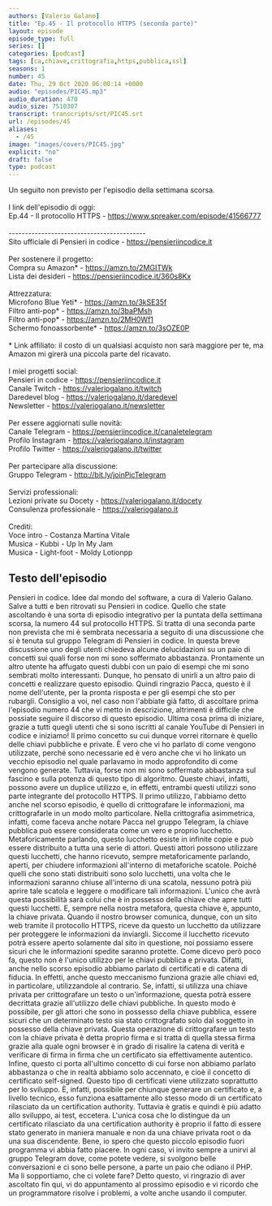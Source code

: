```yaml
---
authors: [Valerio Galano]
title: "Ep.45 - Il protocollo HTTPS (seconda parte)"
layout: episode
episode_type: full
series: []
categories: [podcast]
tags: [ca,chiave,crittografia,https,pubblica,ssl]
seasons: 1
number: 45
date: Thu, 29 Oct 2020 06:00:14 +0000
audio: "episodes/PIC45.mp3"
audio_duration: 470
audio_size: 7510307
transcript: transcripts/srt/PIC45.srt
url: /episodes/45
aliases: 
  - /45
image: "images/covers/PIC45.jpg"
explicit: "no"
draft: false
type: podcast
---
```

Un seguito non previsto per l'episodio della settimana scorsa. <br /><br />I link dell'episodio di oggi: <br />Ep.44 - Il protocollo HTTPS - <a href="https://www.spreaker.com/episode/41566777" rel="noopener">https://www.spreaker.com/episode/41566777</a> <br /><br />------------------------------------------<br />Sito ufficiale di Pensieri in codice - <a href="https://pensieriincodice.it" rel="noopener">https://pensieriincodice.it</a> <br /><br />Per sostenere il progetto:<br />Compra su Amazon* - <a href="https://amzn.to/2MGITWk" rel="noopener">https://amzn.to/2MGITWk</a>  <br />Lista dei desideri - <a href="https://pensieriincodice.it/360s8Kx" rel="noopener">https://pensieriincodice.it/360s8Kx</a> <br /><br />Attrezzatura:<br />Microfono Blue Yeti* - <a href="https://amzn.to/3kSE35f" rel="noopener">https://amzn.to/3kSE35f</a>  <br />Filtro anti-pop* - <a href="https://amzn.to/3baPMsh" rel="noopener">https://amzn.to/3baPMsh</a>  <br />Filtro anti-pop* - <a href="https://amzn.to/2MH0Wf1" rel="noopener">https://amzn.to/2MH0Wf1</a>  <br />Schermo fonoassorbente* - <a href="https://amzn.to/3sOZE0P" rel="noopener">https://amzn.to/3sOZE0P</a>  <br /><br />* Link affiliato: il costo di un qualsiasi acquisto non sarà maggiore per te, ma Amazon mi girerà una piccola parte del ricavato. <br /><br />I miei progetti social:<br />Pensieri in codice - <a href="https://pensieriincodice.it" rel="noopener">https://pensieriincodice.it</a> <br />Canale Twitch - <a href="https://valeriogalano.it/twitch" rel="noopener">https://valeriogalano.it/twitch</a> <br />Daredevel blog - <a href="https://valeriogalano.it/daredevel" rel="noopener">https://valeriogalano.it/daredevel</a> <br />Newsletter - <a href="https://valeriogalano.it/newsletter" rel="noopener">https://valeriogalano.it/newsletter</a> <br /><br />Per essere aggiornati sulle novità:<br />Canale Telegram - <a href="https://pensieriincodice.it/canaletelegram" rel="noopener">https://pensieriincodice.it/canaletelegram</a> <br />Profilo Instagram - <a href="https://valeriogalano.it/instagram" rel="noopener">https://valeriogalano.it/instagram</a> <br />Profilo Twitter - <a href="https://valeriogalano.it/twitter" rel="noopener">https://valeriogalano.it/twitter</a> <br /><br />Per partecipare alla discussione:<br />Gruppo Telegram - <a href="http://bit.ly/joinPicTelegram" rel="noopener">http://bit.ly/joinPicTelegram</a> <br /><br />Servizi professionali:<br />Lezioni private su Docety - <a href="https://valeriogalano.it/docety" rel="noopener">https://valeriogalano.it/docety</a> <br />Consulenza professionale - <a href="https://valeriogalano.it" rel="noopener">https://valeriogalano.it</a> <br /><br />Crediti:<br />Voce intro - Costanza Martina Vitale<br />Musica - Kubbi - Up In My Jam<br />Musica - Light-foot - Moldy Lotionpp

<!-- more -->

## Testo dell'episodio

Pensieri in codice. Idee dal mondo del software, a cura di Valerio Galano.
Salve a tutti e ben ritrovati su Pensieri in codice. Quello che state ascoltando è una
sorta di episodio integrativo per la puntata della settimana scorsa, la numero 44 sul
protocollo HTTPS. Si tratta di una seconda parte non prevista che mi è sembrata necessaria a
seguito di una discussione che si è tenuta sul gruppo Telegram di Pensieri in codice. In questa
breve discussione uno degli utenti chiedeva alcune delucidazioni su un paio di concetti
sui quali forse non mi sono soffermato abbastanza. Prontamente un altro utente ha
affugato questi dubbi con un paio di esempi che mi sono sembrati molto interessanti. Dunque,
ho pensato di unirli a un altro paio di concetti e realizzare questo episodio. Quindi ringrazio
Pacca, questo è il nome dell'utente, per la pronta risposta e per gli esempi che sto per
rubargli. Consiglio a voi, nel caso non l'abbiate già fatto, di ascoltare prima l'episodio numero
44 che vi metto in descrizione, altrimenti è difficile che possiate seguire il discorso di
questo episodio. Ultima cosa prima di iniziare, grazie a tutti quegli utenti che si sono iscritti
al canale YouTube di Pensieri in codice e iniziamo!
Il primo concetto su cui dunque vorrei ritornare è quello delle chiavi pubbliche e private. È vero
che vi ho parlato di come vengono utilizzate, perché sono necessarie ed è vero anche che vi
ho linkato un vecchio episodio nel quale parlavamo in modo approfondito di come vengono
generate. Tuttavia, forse non mi sono soffermato abbastanza sul fascino e sulla potenza di questo
tipo di algoritmo. Queste chiavi, infatti, possono avere un duplice utilizzo e, in effetti,
entrambi questi utilizzi sono parte integrante del protocollo HTTPS. Il primo utilizzo,
l'abbiamo detto anche nel scorso episodio, è quello di crittografare le informazioni,
ma crittografarle in un modo molto particolare. Nella crittografia asimmetrica, infatti, come
faceva anche notare Pacca nel gruppo Telegram, la chiave pubblica può essere considerata come
un vero e proprio lucchetto. Metaforicamente parlando, questo lucchetto esiste in infinite
copie e può essere distribuito a tutta una serie di attori. Questi attori possono utilizzare
questi lucchetti, che hanno ricevuto, sempre metaforicamente parlando, aperti, per chiudere
informazioni all'interno di metaforiche scatole. Poiché quelli che sono stati distribuiti sono solo
lucchetti, una volta che le informazioni saranno chiuse all'interno di una scatola, nessuno potrà
più aprire tale scatola e leggere o modificare tali informazioni. L'unico che avrà questa
possibilità sarà colui che è in possesso della chiave che apre tutti questi lucchetti. E,
sempre nella nostra metafora, questa chiave è, appunto, la chiave privata. Quando il nostro
browser comunica, dunque, con un sito web tramite il protocollo HTTPS, riceve da questo un lucchetto
da utilizzare per proteggere le informazioni da inviargli. Siccome il lucchetto ricevuto potrà
essere aperto solamente dal sito in questione, noi possiamo essere sicuri che le informazioni
spedite saranno protette.
Come dicevo però poco fa, questo non è l'unico utilizzo per le chiavi pubblica e privata. Difatti,
anche nello scorso episodio abbiamo parlato di certificati e di catena di fiducia. In effetti,
anche questo meccanismo funziona grazie alle chiavi ed, in particolare, utilizzandole al
contrario. Se, infatti, si utilizza una chiave privata per crittografare un testo o un'informazione,
questa potrà essere decrittata grazie all'utilizzo delle chiavi pubbliche. In questo modo è possibile,
per gli attori che sono in possesso della chiave pubblica, essere sicuri che un determinato testo
sia stato crittografato solo dal soggetto in possesso della chiave privata. Questa operazione
di crittografare un testo con la chiave privata è detta proprio firma e si tratta di quella stessa
firma grazie alla quale ogni browser è in grado di risalire la catena di verità e verificare di
firma in firma che un certificato sia effettivamente autentico. Infine, questo ci porta all'ultimo
concetto di cui forse non abbiamo parlato abbastanza o che in realtà abbiamo solo accennato,
e cioè il concetto di certificato self-signed. Questo tipo di certificati viene utilizzato
soprattutto per lo sviluppo. È, infatti, possibile per chiunque generare un certificato e, a livello
tecnico, esso funziona esattamente allo stesso modo di un certificato rilasciato da un certification
authority. Tuttavia è gratis e quindi è più adatto allo sviluppo, ai test, eccetera. L'unica
cosa che lo distingue da un certificato rilasciato da una certification authority è proprio il fatto
di essere stato generato in maniera manuale e non da una chiave privata root o da una sua discendente.
Bene, io spero che questo piccolo episodio fuori programma vi abbia fatto piacere. In ogni caso,
vi invito sempre a unirvi al gruppo Telegram dove, come potete vedere, si svolgono belle
conversazioni e ci sono belle persone, a parte un paio che odiano il PHP. Ma li sopportiamo,
che ci volete fare? Detto questo, vi ringrazio di aver ascoltato fin qui, vi do appuntamento al
prossimo episodio e vi ricordo che un programmatore risolve i problemi, a volte anche usando il computer.


